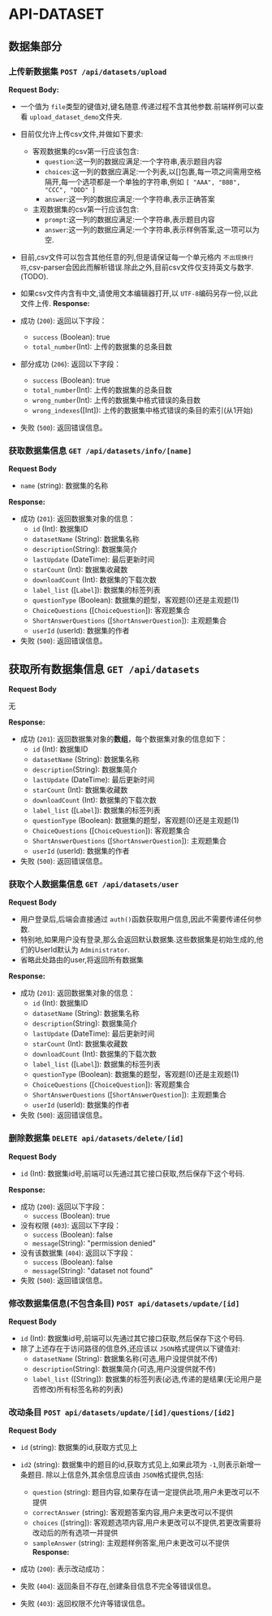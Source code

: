 # API-DATASET

## 数据集部分

### 上传新数据集 `POST /api/datasets/upload`

**Request Body:**

- 一个值为 `file`类型的键值对,键名随意.传递过程不含其他参数.前端样例可以查看 `upload_dataset_demo`文件夹.
- 目前仅允许上传csv文件,并做如下要求:

  - 客观数据集的csv第一行应该包含:
    - `question`:这一列的数据应满足:一个字符串,表示题目内容
    - `choices`:这一列的数据应满足:一个列表,以[]包裹,每一项之间需用空格隔开,每一个选项都是一个单独的字符串,例如 `[ "AAA", "BBB", "CCC", "DDD" ]`
    - `answer`:这一列的数据应满足:一个字符串,表示正确答案
  - 主观数据集的csv第一行应该包含:
    - `prompt`:这一列的数据应满足:一个字符串,表示题目内容
    - `answer`:这一列的数据应满足:一个字符串,表示样例答案,这一项可以为空.
- 目前,csv文件可以包含其他任意的列,但是请保证每一个单元格内 `不出现换行符`,csv-parser会因此而解析错误.除此之外,目前csv文件仅支持英文与数字.(TODO).
- 如果csv文件内含有中文,请使用文本编辑器打开,以 `UTF-8`编码另存一份,以此文件上传.
  **Response:**
- 成功 (`200`): 返回以下字段：

  - `success` (Boolean): true
  - `total_number`(Int): 上传的数据集的总条目数
- 部分成功 (`206`): 返回以下字段：

  - `success` (Boolean): true
  - `total_number`(Int): 上传的数据集的总条目数
  - `wrong_number`(Int): 上传的数据集中格式错误的条目数
  - `wrong_indexes`([Int]): 上传的数据集中格式错误的条目的索引(从1开始)
- 失败 (`500`): 返回错误信息。

### 获取数据集信息 `GET /api/datasets/info/[name]`

**Request Body**

- `name` (string): 数据集的名称

**Response:**

- 成功 (`201`): 返回数据集对象的信息：
  - `id` (Int): 数据集ID
  - `datasetName` (String): 数据集名称
  - `description`(String): 数据集简介
  - `lastUpdate` (DateTime): 最后更新时间
  - `starCount` (Int): 数据集收藏数
  - `downloadCount` (Int): 数据集的下载次数
  - `label_list` ([`Label`]): 数据集的标签列表
  - `questionType` (Boolean): 数据集的题型，客观题(0)还是主观题(1)
  - `ChoiceQuestions` ([`ChoiceQuestion`]): 客观题集合
  - `ShortAnswerQuestions` ([`ShortAnswerQuestion`]): 主观题集合
  - `userId` (userId): 数据集的作者
- 失败 (`500`): 返回错误信息。

## 获取所有数据集信息 `GET /api/datasets`

**Request Body**

无

**Response:**

- 成功 (`201`): 返回数据集对象的**数组**，每个数据集对象的信息如下：
  - `id` (Int): 数据集ID
  - `datasetName` (String): 数据集名称
  - `description`(String): 数据集简介
  - `lastUpdate` (DateTime): 最后更新时间
  - `starCount` (Int): 数据集收藏数
  - `downloadCount` (Int): 数据集的下载次数
  - `label_list` ([`Label`]): 数据集的标签列表
  - `questionType` (Boolean): 数据集的题型，客观题(0)还是主观题(1)
  - `ChoiceQuestions` ([`ChoiceQuestion`]): 客观题集合
  - `ShortAnswerQuestions` ([`ShortAnswerQuestion`]): 主观题集合
  - `userId` (userId): 数据集的作者
- 失败 (`500`): 返回错误信息。

### 获取个人数据集信息 `GET /api/datasets/user`

**Request Body**

- 用户登录后,后端会直接通过 `auth()`函数获取用户信息,因此不需要传递任何参数.
- 特别地,如果用户没有登录,那么会返回默认数据集.这些数据集是初始生成的,他们的UserId默认为 `Administrator`.
- 省略此处路由的user,将返回所有数据集

**Response:**

- 成功 (`201`): 返回数据集对象的信息：
  - `id` (Int): 数据集ID
  - `datasetName` (String): 数据集名称
  - `description`(String): 数据集简介
  - `lastUpdate` (DateTime): 最后更新时间
  - `starCount` (Int): 数据集收藏数
  - `downloadCount` (Int): 数据集的下载次数
  - `label_list` ([`Label`]): 数据集的标签列表
  - `questionType` (Boolean): 数据集的题型，客观题(0)还是主观题(1)
  - `ChoiceQuestions` ([`ChoiceQuestion`]): 客观题集合
  - `ShortAnswerQuestions` ([`ShortAnswerQuestion`]): 主观题集合
  - `userId` (userId): 数据集的作者
- 失败 (`500`): 返回错误信息。

### 删除数据集 `DELETE api/datasets/delete/[id]`

**Request Body**

- `id` (Int): 数据集id号,前端可以先通过其它接口获取,然后保存下这个号码.

**Response:**

- 成功 (`200`): 返回以下字段：
  - `success` (Boolean): true
- 没有权限 (`403`): 返回以下字段：
  - `success` (Boolean): false
  - `message`(String): "permission denied"
- 没有该数据集 (`404`): 返回以下字段：
  - `success` (Boolean): false
  - `message`(String): "dataset not found"
- 失败 (`500`): 返回错误信息。

### 修改数据集信息(不包含条目) `POST api/datasets/update/[id]`

**Request Body**

- `id` (Int): 数据集id号,前端可以先通过其它接口获取,然后保存下这个号码.
- 除了上述存在于访问路径的信息外,还应该以 `JSON`格式提供以下键值对:
  - `datasetName` (String): 数据集名称(可选,用户没提供就不传)
  - `description`(String): 数据集简介(可选,用户没提供就不传)
  - `label_list` ([String]): 数据集的标签列表(必选,传递的是结果(无论用户是否修改)所有标签名称的列表)

### 改动条目 `POST api/datasets/update/[id]/questions/[id2]`

**Request Body**

- `id` (string): 数据集的id,获取方式见上
- `id2` (string): 数据集中的题目的id,获取方式见上,如果此项为 `-1`,则表示新增一条题目.
  除以上信息外,其余信息应该由 `JSON`格式提供,包括:

  - `question` (string): 题目内容,如果存在请一定提供此项,用户未更改可以不提供
  - `correctAnswer` (string): 客观题答案内容,用户未更改可以不提供
  - `choices` ([string]): 客观题选项内容,用户未更改可以不提供,若更改需要将改动后的所有选项一并提供
  - `sampleAnswer` (string): 主观题样例答案,用户未更改可以不提供
    **Response:**
- 成功 (`200`): 表示改动成功：
- 失败 (`404`): 返回条目不存在,创建条目信息不完全等错误信息。
- 失败 (`403`): 返回权限不允许等错误信息。
